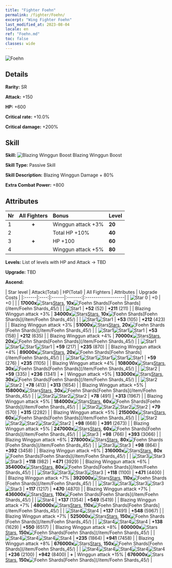 ```yaml
---
title: "Fighter Foehn"
permalink: /fighter/Foehn/
excerpt: "Wing Fighter Foehn"
last_modified_at: 2023-08-04
locale: en
ref: "Foehn.md"
toc: false
classes: wide
---
```



 ![Foehn](/images/ship/fj_img17.png)

## Details

 **Rarity:** SR 

 **Attack:** +150

 **HP:** +600

 **Critical rate:** +10.0%

 **Critical damage:** +200%

## Skill

 **Skill:** ![Blazing Winggun Boost](/images/skill/skill_43_p.png) Blazing Winggun Boost

 **Skill Type:**  Passive Skill

 **Skill Description:**  Blazing Winggun Damage + 80%

 **Extra Combat Power:**  +800

## Attributes

  |  Nr | All Fighters | Bonus | Level |
  |:----|:-------------:|:--------------------|:--------|
  | 1  | **+**  | Winggun attack +3%  | **20** |
  | 2  |   | Total HP +10%  | **40** |
  | 3  | **+**  | HP +100  | **60** |
  | 4  |   | Winggun attack +5%  | **80** |


 **Levels:**  List of levels with HP and Attack -> TBD

 **Upgrade:**  TBD

 **Ascend:**  

  |  Star level | Attack(Total) | HP(Total) | All Fighters | Attributes | Upgrade Costs |
  |:------|:----:|:------|:-------:|:-------------------|
  | ![Star 0](/images/s0.png)  | +0  | +0  |  |    | **17000x**![Stars](/images/item/Stars_p.png)[Stars](/item/Stars_2/), **10x**![Foehn Shards](/images/item/Foehn_Shards_p.png)[Foehn Shards](/item/Foehn Shards_45/) |
  | ![Star1](/images/s1.png)  | **+52** (52)  | **+211** (211)  |   | Blazing Winggun attack +3%  | **34000x**![Stars](/images/item/Stars_p.png)[Stars](/item/Stars_2/), **10x**![Foehn Shards](/images/item/Foehn_Shards_p.png)[Foehn Shards](/item/Foehn Shards_45/) |
  | ![Star1](/images/s1.png)![Star1](/images/s1.png)  | **+53** (105)  | **+212** (423)  |   | Blazing Winggun attack +3%  | **51000x**![Stars](/images/item/Stars_p.png)[Stars](/item/Stars_2/), **20x**![Foehn Shards](/images/item/Foehn_Shards_p.png)[Foehn Shards](/item/Foehn Shards_45/) |
  | ![Star1](/images/s1.png)![Star1](/images/s1.png)![Star1](/images/s1.png)  | **+53** (158)  | **+212** (635)  |   | Blazing Winggun attack +4%  | **70000x**![Stars](/images/item/Stars_p.png)[Stars](/item/Stars_2/), **20x**![Foehn Shards](/images/item/Foehn_Shards_p.png)[Foehn Shards](/item/Foehn Shards_45/) |
  | ![Star1](/images/s1.png)![Star1](/images/s1.png)![Star1](/images/s1.png)![Star1](/images/s1.png)  | **+59** (217)  | **+235** (870)  |   | Blazing Winggun attack +4%  | **89000x**![Stars](/images/item/Stars_p.png)[Stars](/item/Stars_2/), **20x**![Foehn Shards](/images/item/Foehn_Shards_p.png)[Foehn Shards](/item/Foehn Shards_45/) |
  | ![Star1](/images/s1.png)![Star1](/images/s1.png)![Star1](/images/s1.png)![Star1](/images/s1.png)![Star1](/images/s1.png)  | **+59** (276)  | **+235** (1105)  |   | Blazing Winggun attack +4%  | **108000x**![Stars](/images/item/Stars_p.png)[Stars](/item/Stars_2/), **30x**![Foehn Shards](/images/item/Foehn_Shards_p.png)[Foehn Shards](/item/Foehn Shards_45/) |
  | ![Star2](/images/s2.png)  | **+59** (335)  | **+236** (1341)  | **+**  | Winggun attack +5%  | **133000x**![Stars](/images/item/Stars_p.png)[Stars](/item/Stars_2/), **30x**![Foehn Shards](/images/item/Foehn_Shards_p.png)[Foehn Shards](/item/Foehn Shards_45/) |
  | ![Star2](/images/s2.png)![Star2](/images/s2.png)  | **+78** (413)  | **+313** (1654)  |   | Blazing Winggun attack +5%  | **158000x**![Stars](/images/item/Stars_p.png)[Stars](/item/Stars_2/), **30x**![Foehn Shards](/images/item/Foehn_Shards_p.png)[Foehn Shards](/item/Foehn Shards_45/) |
  | ![Star2](/images/s2.png)![Star2](/images/s2.png)![Star2](/images/s2.png)  | **+78** (491)  | **+313** (1967)  |   | Blazing Winggun attack +5%  | **184000x**![Stars](/images/item/Stars_p.png)[Stars](/item/Stars_2/), **60x**![Foehn Shards](/images/item/Foehn_Shards_p.png)[Foehn Shards](/item/Foehn Shards_45/) |
  | ![Star2](/images/s2.png)![Star2](/images/s2.png)![Star2](/images/s2.png)![Star2](/images/s2.png)  | **+79** (570)  | **+315** (2282)  |   | Blazing Winggun attack +5%  | **215000x**![Stars](/images/item/Stars_p.png)[Stars](/item/Stars_2/), **60x**![Foehn Shards](/images/item/Foehn_Shards_p.png)[Foehn Shards](/item/Foehn Shards_45/) |
  | ![Star2](/images/s2.png)![Star2](/images/s2.png)![Star2](/images/s2.png)![Star2](/images/s2.png)![Star2](/images/s2.png)  | **+98** (668)  | **+391** (2673)  |   | Blazing Winggun attack +5%  | **247000x**![Stars](/images/item/Stars_p.png)[Stars](/item/Stars_2/), **60x**![Foehn Shards](/images/item/Foehn_Shards_p.png)[Foehn Shards](/item/Foehn Shards_45/) |
  | ![Star3](/images/s3.png)  | **+98** (766)  | **+393** (3066)  |   | Blazing Winggun attack +6%  | **278000x**![Stars](/images/item/Stars_p.png)[Stars](/item/Stars_2/), **80x**![Foehn Shards](/images/item/Foehn_Shards_p.png)[Foehn Shards](/item/Foehn Shards_45/) |
  | ![Star3](/images/s3.png)![Star3](/images/s3.png)  | **+98** (864)  | **+392** (3458)  |   | Blazing Winggun attack +6%  | **316000x**![Stars](/images/item/Stars_p.png)[Stars](/item/Stars_2/), **80x**![Foehn Shards](/images/item/Foehn_Shards_p.png)[Foehn Shards](/item/Foehn Shards_45/) |
  | ![Star3](/images/s3.png)![Star3](/images/s3.png)![Star3](/images/s3.png)  | **+118** (982)  | **+471** (3929)  |   | Blazing Winggun attack +6%  | **354000x**![Stars](/images/item/Stars_p.png)[Stars](/item/Stars_2/), **80x**![Foehn Shards](/images/item/Foehn_Shards_p.png)[Foehn Shards](/item/Foehn Shards_45/) |
  | ![Star3](/images/s3.png)![Star3](/images/s3.png)![Star3](/images/s3.png)![Star3](/images/s3.png)  | **+118** (1100)  | **+471** (4400)  |   | Blazing Winggun attack +7%  | **392000x**![Stars](/images/item/Stars_p.png)[Stars](/item/Stars_2/), **110x**![Foehn Shards](/images/item/Foehn_Shards_p.png)[Foehn Shards](/item/Foehn Shards_45/) |
  | ![Star3](/images/s3.png)![Star3](/images/s3.png)![Star3](/images/s3.png)![Star3](/images/s3.png)![Star3](/images/s3.png)  | **+117** (1217)  | **+470** (4870)  |   | Blazing Winggun attack +7%  | **436000x**![Stars](/images/item/Stars_p.png)[Stars](/item/Stars_2/), **110x**![Foehn Shards](/images/item/Foehn_Shards_p.png)[Foehn Shards](/item/Foehn Shards_45/) |
  | ![Star4](/images/s4.png)  | **+137** (1354)  | **+549** (5419)  |   | Blazing Winggun attack +7%  | **480000x**![Stars](/images/item/Stars_p.png)[Stars](/item/Stars_2/), **110x**![Foehn Shards](/images/item/Foehn_Shards_p.png)[Foehn Shards](/item/Foehn Shards_45/) |
  | ![Star4](/images/s4.png)![Star4](/images/s4.png)  | **+137** (1491)  | **+548** (5967)  |   | Blazing Winggun attack +7%  | **525000x**![Stars](/images/item/Stars_p.png)[Stars](/item/Stars_2/), **150x**![Foehn Shards](/images/item/Foehn_Shards_p.png)[Foehn Shards](/item/Foehn Shards_45/) |
  | ![Star4](/images/s4.png)![Star4](/images/s4.png)![Star4](/images/s4.png)  | **+138** (1629)  | **+550** (6517)  |   | Blazing Winggun attack +8%  | **600000x**![Stars](/images/item/Stars_p.png)[Stars](/item/Stars_2/), **150x**![Foehn Shards](/images/item/Foehn_Shards_p.png)[Foehn Shards](/item/Foehn Shards_45/) |
  | ![Star4](/images/s4.png)![Star4](/images/s4.png)![Star4](/images/s4.png)![Star4](/images/s4.png)  | **+235** (1864)  | **+941** (7458)  |   | Blazing Winggun attack +8%  | **676000x**![Stars](/images/item/Stars_p.png)[Stars](/item/Stars_2/), **150x**![Foehn Shards](/images/item/Foehn_Shards_p.png)[Foehn Shards](/item/Foehn Shards_45/) |
  | ![Star4](/images/s4.png)![Star4](/images/s4.png)![Star4](/images/s4.png)![Star4](/images/s4.png)![Star4](/images/s4.png)  | **+236** (2100)  | **+942** (8400)  | **+**  | Winggun attack +15%  | **676000x**![Stars](/images/item/Stars_p.png)[Stars](/item/Stars_2/), **150x**![Foehn Shards](/images/item/Foehn_Shards_p.png)[Foehn Shards](/item/Foehn Shards_45/) |

